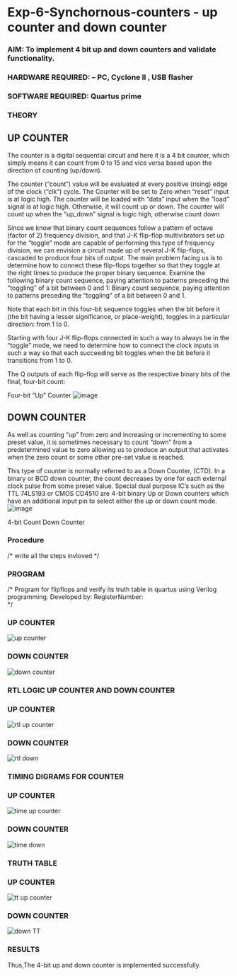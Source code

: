 # Exp-6-Synchornous-counters - up counter and down counter 
### AIM: To implement 4 bit up and down counters and validate  functionality.
### HARDWARE REQUIRED:  – PC, Cyclone II , USB flasher
### SOFTWARE REQUIRED:   Quartus prime
### THEORY 

## UP COUNTER 
The counter is a digital sequential circuit and here it is a 4 bit counter, which simply means it can count from 0 to 15 and vice versa based upon the direction of counting (up/down). 

The counter (“count“) value will be evaluated at every positive (rising) edge of the clock (“clk“) cycle.
The Counter will be set to Zero when “reset” input is at logic high.
The counter will be loaded with “data” input when the “load” signal is at logic high. Otherwise, it will count up or down.
The counter will count up when the “up_down” signal is logic high, otherwise count down

Since we know that binary count sequences follow a pattern of octave (factor of 2) frequency division, and that J-K flip-flop multivibrators set up for the “toggle” mode are capable of performing this type of frequency division, we can envision a circuit made up of several J-K flip-flops, cascaded to produce four bits of output.
The main problem facing us is to determine how to connect these flip-flops together so that they toggle at the right times to produce the proper binary sequence.
Examine the following binary count sequence, paying attention to patterns preceding the “toggling” of a bit between 0 and 1:
Binary count sequence, paying attention to patterns preceding the “toggling” of a bit between 0 and 1.

Note that each bit in this four-bit sequence toggles when the bit before it (the bit having a lesser significance, or place-weight), toggles in a particular direction: from 1 to 0.



 
 

Starting with four J-K flip-flops connected in such a way to always be in the “toggle” mode, we need to determine how to connect the clock inputs in such a way so that each succeeding bit toggles when the bit before it transitions from 1 to 0.

The Q outputs of each flip-flop will serve as the respective binary bits of the final, four-bit count:

 
 

Four-bit “Up” Counter
![image](https://user-images.githubusercontent.com/36288975/169644758-b2f4339d-9532-40c5-af40-8f4f8c942e2c.png)



## DOWN COUNTER 

As well as counting “up” from zero and increasing or incrementing to some preset value, it is sometimes necessary to count “down” from a predetermined value to zero allowing us to produce an output that activates when the zero count or some other pre-set value is reached.

This type of counter is normally referred to as a Down Counter, (CTD). In a binary or BCD down counter, the count decreases by one for each external clock pulse from some preset value. Special dual purpose IC’s such as the TTL 74LS193 or CMOS CD4510 are 4-bit binary Up or Down counters which have an additional input pin to select either the up or down count mode.
![image](https://user-images.githubusercontent.com/36288975/169644844-1a14e123-7228-4ed8-81a9-eb937dff4ac8.png)


4-bit Count Down Counter
### Procedure
/* write all the steps invloved */



### PROGRAM 
/*
Program for flipflops  and verify its truth table in quartus using Verilog programming.
Developed by: 
RegisterNumber:  
*/
### UP COUNTER
![up counter](https://github.com/RANJANKUMAR007/Exp-7-Synchornous-counters-/assets/152128740/dfddaa9a-33d9-4bbb-86d3-7be468d0f151)

### DOWN COUNTER
![down counter](https://github.com/RANJANKUMAR007/Exp-7-Synchornous-counters-/assets/152128740/7a7a53b6-5eeb-41b3-b58f-8818f2a447d5)

### RTL LOGIC UP COUNTER AND DOWN COUNTER  

### UP COUNTER
![rtl up counter](https://github.com/RANJANKUMAR007/Exp-7-Synchornous-counters-/assets/152128740/4fbbb97e-0f36-4efe-a2d1-9e6a7090d23a)

### DOWN COUNTER
![rtl down](https://github.com/RANJANKUMAR007/Exp-7-Synchornous-counters-/assets/152128740/44c52bd4-35c5-4c13-b6e3-de778cbfd9e9)

### TIMING DIGRAMS FOR COUNTER  

### UP COUNTER
![time up counter](https://github.com/RANJANKUMAR007/Exp-7-Synchornous-counters-/assets/152128740/89d9b361-8f03-4211-a428-5328079ae696)

### DOWN COUNTER
![time down](https://github.com/RANJANKUMAR007/Exp-7-Synchornous-counters-/assets/152128740/b025d97e-5a2b-4b85-8c3a-24dd7905b4fb)

### TRUTH TABLE 

### UP COUNTER
![tt up counter](https://github.com/RANJANKUMAR007/Exp-7-Synchornous-counters-/assets/152128740/7f17d734-4790-441d-a016-1e9e3941a2ba)

### DOWN COUNTER
![down TT](https://github.com/RANJANKUMAR007/Exp-7-Synchornous-counters-/assets/152128740/5b810d83-dd89-4acc-b8bb-106b79636a83)

### RESULTS 
Thus,The 4-bit up and down counter is implemented successfully.
